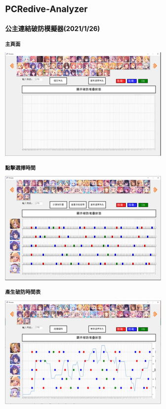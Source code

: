 # PCRedive-Analyzer

## 公主連結破防模擬器(2021/1/26)

### 主頁面
![image](https://github.com/hcjohn463/PCRedive-Analyzer/blob/main/demo/i1.PNG)

### 點擊選擇時間
![image](https://github.com/hcjohn463/PCRedive-Analyzer/blob/main/demo/i4.PNG)

### 產生破防時間表
![image](https://github.com/hcjohn463/PCRedive-Analyzer/blob/main/demo/i5.PNG)
